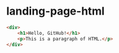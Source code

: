 # landing-page-html
```html
<div>
    <h1>Hello, GitHub!</h1>
    <p>This is a paragraph of HTML.</p>
</div>

